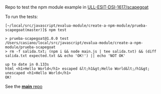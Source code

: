Repo to test the npm module example
in [ULL-ESIT-DSI-1617/scapegoat](https://github.com/ULL-ESIT-DSI-1617/scapegoat)

To run the tests:

```
[~/local/src/javascript/evalua-module/create-a-npm-module/prueba-scapegoat(master)]$ npm test

> prueba-scapegoat@1.0.0 test /Users/casiano/local/src/javascript/evalua-module/create-a-npm-module/prueba-scapegoat
> rm -f salida.txt; (npm i && node main.js | tee salida.txt) && (diff salida.txt expected.txt && echo 'OK!') || echo 'NOT OK' 

up to date in 0.133s
html <h1>Hello World</h1> escaped &lt;h1&gt;Hello World&lt;/h1&gt; unescaped <h1>Hello World</h1>
OK!
```

See the [**main** repo](https://github.com/ULL-ESIT-DSI-1617/create-a-npm-module)
